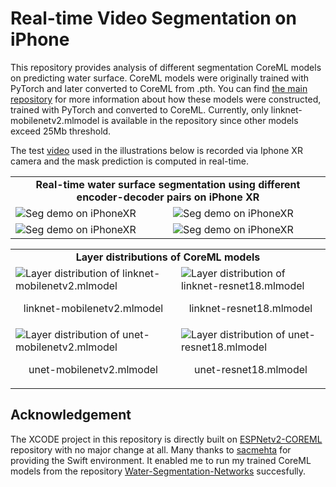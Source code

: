 # Real-time Video Segmentation on iPhone

This repository provides analysis of different segmentation CoreML models on predicting water surface. CoreML models were originally trained with PyTorch and later converted to CoreML from .pth. You can find [the main repository](https://github.com/erdemunal35/WaterSegNets) for more information about how these models were constructed, trained with PyTorch and converted to CoreML. Currently, only linknet-mobilenetv2.mlmodel is available in the repository since other models exceed 25Mb threshold.

The test [video](https://www.youtube.com/watch?v=K1QICrgxTjA&t=131s&ab_channel=LoungeVFilms-RelaxingMusicandNatureSounds) used in the illustrations below is recorded via Iphone XR camera and the mask prediction is computed in real-time.

<table align="center">
    <tr>
        <td colspan=3 align="center"><b>Real-time water surface segmentation using different encoder-decoder pairs on iPhone XR<b></td>
    </tr>
    <tr>
        <td>
            <img src="https://github.com/erdemunal35/Real-time-Video-Segmentation-on-Iphone/blob/master/github_data/linknet_mobilenetv2_gif.gif?raw=true" alt="Seg demo on iPhoneXR"></img>
        </td>
        <td>
            <img src="https://github.com/erdemunal35/Real-time-Video-Segmentation-on-Iphone/blob/master/github_data/linknet_resnet18_gif.gif?raw=true" alt="Seg demo on iPhoneXR"></img>
        </td>
    </tr>
    <tr>
    <td>
            <img src="https://github.com/erdemunal35/Real-time-Video-Segmentation-on-Iphone/blob/master/github_data/unet_mobilenetv2_gif.gif?raw=true" alt="Seg demo on iPhoneXR"></img>
        </td>
        <td>
            <img src="https://github.com/erdemunal35/Real-time-Video-Segmentation-on-Iphone/blob/master/github_data/unet_resnet18_gif.gif?raw=true" alt="Seg demo on iPhoneXR"></img>
        </td>
    </tr>
</table>

<table align="center">
    <tr>
        <td colspan=2 align="center"><b>Layer distributions of CoreML models<b></td>
    </tr>
    <tr>
        <td>
            <img src="https://github.com/erdemunal35/Real-time-Video-Segmentation-on-Iphone/blob/master/github_data/linknet-mobilenetv2.png" alt="Layer distribution of linknet-mobilenetv2.mlmodel"></img><p align="center">linknet-mobilenetv2.mlmodel</p>
        </td>
        <td>
            <img src="https://github.com/erdemunal35/Real-time-Video-Segmentation-on-Iphone/blob/master/github_data/linknet-resnet18.png" alt="Layer distribution of linknet-resnet18.mlmodel"></img><p align="center">linknet-resnet18.mlmodel</p>
        </td>
    </tr>
    <tr>
    <td>
            <img src="https://github.com/erdemunal35/Real-time-Video-Segmentation-on-Iphone/blob/master/github_data/unet-mobilenetv2.png" alt="Layer distribution of unet-mobilenetv2.mlmodel"></img><p align="center">unet-mobilenetv2.mlmodel</p>
        </td>
        <td>
            <img src="https://github.com/erdemunal35/Real-time-Video-Segmentation-on-Iphone/blob/master/github_data/unet-resnet18.png" alt="Layer distribution of unet-resnet18.mlmodel"></img><p align="center">unet-resnet18.mlmodel</p>
        </td>
    </tr>
</table>

## Acknowledgement
The XCODE project in this repository is directly built on [ESPNetv2-COREML](https://github.com/sacmehta/ESPNetv2-COREML) repository with no major change at all. Many thanks to [sacmehta](https://github.com/sacmehta) for providing the Swift environment. It enabled me to run my trained CoreML models from the repository [Water-Segmentation-Networks](https://github.com/erdemunal35/Water-Segmentation-Networks) succesfully.
